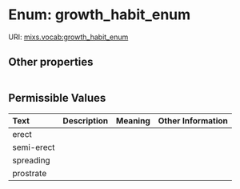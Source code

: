 
# Enum: growth_habit_enum




URI: [mixs.vocab:growth_habit_enum](https://w3id.org/mixs/vocab/growth_habit_enum)


## Other properties

|  |  |  |
| --- | --- | --- |

## Permissible Values

| Text | Description | Meaning | Other Information |
| :--- | :---: | :---: | ---: |
| erect |  |  |  |
| semi-erect |  |  |  |
| spreading |  |  |  |
| prostrate |  |  |  |

